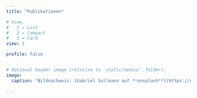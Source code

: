 ```yaml
---
title: "Publikationen"

# View.
#   1 = List
#   2 = Compact
#   3 = Card
view: 1

profile: false


# Optional header image (relative to `static/media/` folder).
image:
  caption: "Bildnachweis: [Gabriel Sollmann auf **unsplash**](https://unsplash.com/photos/Y7d265_7i08)"
  
---
```

